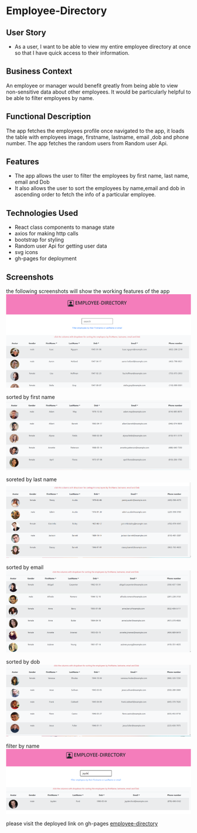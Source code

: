 # Employee-Directory

## User Story

* As a user, I want to be able to view my entire employee directory at once so that I have quick access to their information.

## Business Context

An employee or manager would benefit greatly from being able to view non-sensitive data about other employees. It would be particularly helpful to be able to filter employees by name.

## Functional Description
The app fetches the employees profile once navigated to the app, it loads the table with employees image, firstname, lastname, email ,dob and phone number. The app fetches the random users from Random user Api.

## Features
 * The app allows the user to filter the employees by first name, last name, email and Dob
 * It also allows the user to sort the employees by name,email and dob in ascending order to fetch the info of a particular employee.

 ## Technologies Used
* React class components to manage state
* axios for making http calls
* bootstrap for styling
* Random user Api for getting user data
* svg icons
* gh-pages for deployment 

## Screenshots
the following screenshots will show the working features of the app
![landingpage](public/images/landingpage.PNG)

 sorted by first name
![sortbyfirstname](public/images/sortname.PNG)

soreted by last name
![sortedBylastname](public/images/sortbylastname.PNG)

sorted by email
![sortedbyemail](public/images/sortbyemail.PNG)

sorted by dob
![sortedBydob](public/images/sortbydob.PNG)

filter by name
![filtername](public/images/filterName.PNG)

please visit the deployed link on gh-pages [employee-directory](https://selvivini.github.io/user-directory/)